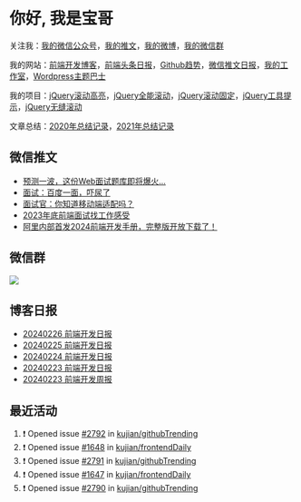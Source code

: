
# 你好, 我是宝哥

关注我：[我的微信公众号](https://open.weixin.qq.com/qr/code?username=caibaojian_com)，[我的推文](https://weixin.qdkfweb.cn/)，[我的微博](https://weibo.com/kujian)，[我的微信群](https://qdkfweb.cn/go/weixinqun)

我的网站：[前端开发博客](https://qdkfweb.cn/)，[前端头条日报](https://toutiao.qdkfweb.cn/)，[Github趋势](https://github.qdkfweb.cn/)，[微信推文日报](https://weixin.qdkfweb.cn/)，[我的工作室](https://diy.qdkfweb.cn/)，[Wordpress主题巴士](https://wp.qdkfweb.cn/)

我的项目：[jQuery滚动高亮](https://github.com/kujian/scrollHighlight)，[jQuery全能滚动](https://github.com/kujian/power-slider)，[jQuery滚动固定](https://github.com/kujian/scrollfix)，[jQuery工具提示](https://github.com/kujian/tooltip)，[jQuery无缝滚动](http://github.com/kujian/scrollForever)

文章总结：[2020年总结记录](https://mp.weixin.qq.com/s/u0YW8BFWYLquVauhHrkSMQ)，[2021年总结记录](https://mp.weixin.qq.com/s/zMnxIpxMdDrIyuLxHRnSPw)


## 微信推文

<!-- BLOG-POST-LIST:START -->
- [预测一波，这份Web面试题库即将爆火…](https://weixin.qdkfweb.cn/40638.html)
- [面试：百度一面，吓尿了](https://weixin.qdkfweb.cn/40589.html)
- [面试官：你知道移动端适配吗？](https://weixin.qdkfweb.cn/40554.html)
- [2023年底前端面试找工作感受](https://weixin.qdkfweb.cn/40497.html)
- [阿里内部首发2024前端开发手册，完整版开放下载了！](https://weixin.qdkfweb.cn/40466.html)
<!-- BLOG-POST-LIST:END -->

## 微信群

![](https://qdkfweb.cn/d/uploads/2023/12/wechat.png?d=20240112)

## 博客日报

<!-- DAILY:START -->
- [20240226 前端开发日报](https://qdkfweb.cn/fe-daily-20240226.html)
- [20240225 前端开发日报](https://qdkfweb.cn/fe-daily-20240225.html)
- [20240224 前端开发日报](https://qdkfweb.cn/fe-daily-20240224.html)
- [20240223 前端开发日报](https://qdkfweb.cn/fe-daily-20240223.html)
- [20240223 前端开发周报](https://qdkfweb.cn/fe-weekly-20240223.html)
<!-- DAILY:END -->


## 最近活动

<!--START_SECTION:activity-->
1. ❗ Opened issue [#2792](https://github.com/kujian/githubTrending/issues/2792) in [kujian/githubTrending](https://github.com/kujian/githubTrending)
2. ❗ Opened issue [#1648](https://github.com/kujian/frontendDaily/issues/1648) in [kujian/frontendDaily](https://github.com/kujian/frontendDaily)
3. ❗ Opened issue [#2791](https://github.com/kujian/githubTrending/issues/2791) in [kujian/githubTrending](https://github.com/kujian/githubTrending)
4. ❗ Opened issue [#1647](https://github.com/kujian/frontendDaily/issues/1647) in [kujian/frontendDaily](https://github.com/kujian/frontendDaily)
5. ❗ Opened issue [#2790](https://github.com/kujian/githubTrending/issues/2790) in [kujian/githubTrending](https://github.com/kujian/githubTrending)
<!--END_SECTION:activity-->
